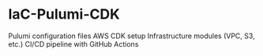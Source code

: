 # IaC-Pulumi-CDK
Pulumi configuration files  AWS CDK setup  Infrastructure modules (VPC, S3, etc.)  CI/CD pipeline with GitHub Actions
